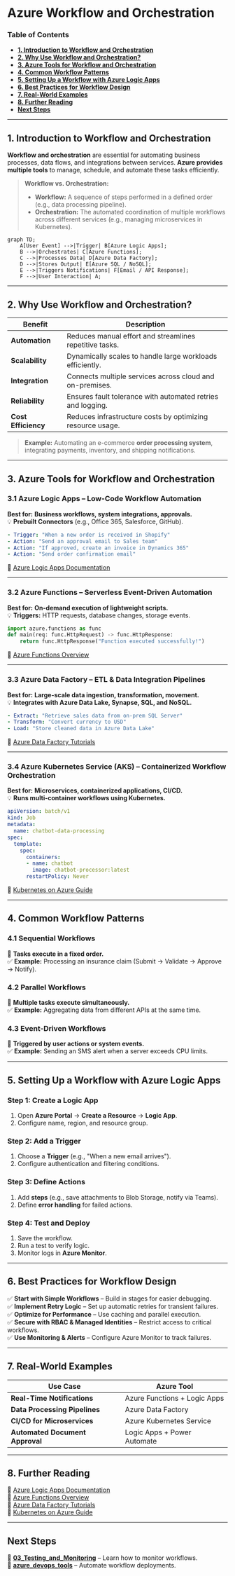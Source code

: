 # **Azure Workflow and Orchestration**
### **Table of Contents**

- [**1. Introduction to Workflow and Orchestration**](#1-introduction-to-workflow-and-orchestration)
- [**2. Why Use Workflow and Orchestration?**](#2-why-use-workflow-and-orchestration)
- [**3. Azure Tools for Workflow and Orchestration**](#3-azure-tools-for-workflow-and-orchestration)
- [**4. Common Workflow Patterns**](#4-common-workflow-patterns)
- [**5. Setting Up a Workflow with Azure Logic Apps**](#5-setting-up-a-workflow-with-azure-logic-apps)
- [**6. Best Practices for Workflow Design**](#6-best-practices-for-workflow-design)
- [**7. Real-World Examples**](#7-real-world-examples)
- [**8. Further Reading**](#8-further-reading)
- [**Next Steps**](#next-steps)


---
## **1. Introduction to Workflow and Orchestration**

**Workflow and orchestration** are essential for automating business processes, data flows, and integrations between services. **Azure provides multiple tools** to manage, schedule, and automate these tasks efficiently.

> **Workflow vs. Orchestration:**
> 
> - **Workflow:** A sequence of steps performed in a defined order (e.g., data processing pipeline).
> - **Orchestration:** The automated coordination of multiple workflows across different services (e.g., managing microservices in Kubernetes).

```mermaid
graph TD;
    A[User Event] -->|Trigger| B[Azure Logic Apps];
    B -->|Orchestrates| C[Azure Functions];
    C -->|Processes Data| D[Azure Data Factory];
    D -->|Stores Output| E[Azure SQL / NoSQL];
    E -->|Triggers Notifications| F[Email / API Response];
    F -->|User Interaction| A;
```

---

## **2. Why Use Workflow and Orchestration?**

|**Benefit**|**Description**|
|---|---|
|**Automation**|Reduces manual effort and streamlines repetitive tasks.|
|**Scalability**|Dynamically scales to handle large workloads efficiently.|
|**Integration**|Connects multiple services across cloud and on-premises.|
|**Reliability**|Ensures fault tolerance with automated retries and logging.|
|**Cost Efficiency**|Reduces infrastructure costs by optimizing resource usage.|

> **Example:** Automating an e-commerce **order processing system**, integrating payments, inventory, and shipping notifications.

---

## **3. Azure Tools for Workflow and Orchestration**

### **3.1 Azure Logic Apps** – **Low-Code Workflow Automation**

**Best for:** **Business workflows, system integrations, approvals.**  
💡 **Prebuilt Connectors** (e.g., Office 365, Salesforce, GitHub).

```yaml
- Trigger: "When a new order is received in Shopify"
- Action: "Send an approval email to Sales team"
- Action: "If approved, create an invoice in Dynamics 365"
- Action: "Send order confirmation email"
```

📌 [Azure Logic Apps Documentation](https://learn.microsoft.com/en-us/azure/logic-apps/)

---

### **3.2 Azure Functions** – **Serverless Event-Driven Automation**

**Best for:** **On-demand execution of lightweight scripts.**  
💡 **Triggers:** HTTP requests, database changes, storage events.

```python
import azure.functions as func
def main(req: func.HttpRequest) -> func.HttpResponse:
    return func.HttpResponse("Function executed successfully!")
```

📌 [Azure Functions Overview](https://learn.microsoft.com/en-us/azure/azure-functions/)

---

### **3.3 Azure Data Factory** – **ETL & Data Integration Pipelines**

**Best for:** **Large-scale data ingestion, transformation, movement.**  
💡 **Integrates with Azure Data Lake, Synapse, SQL, and NoSQL.**

```yaml
- Extract: "Retrieve sales data from on-prem SQL Server"
- Transform: "Convert currency to USD"
- Load: "Store cleaned data in Azure Data Lake"
```

📌 [Azure Data Factory Tutorials](https://learn.microsoft.com/en-us/azure/data-factory/)

---

### **3.4 Azure Kubernetes Service (AKS)** – **Containerized Workflow Orchestration**

**Best for:** **Microservices, containerized applications, CI/CD.**  
💡 **Runs multi-container workflows using Kubernetes.**

```yaml
apiVersion: batch/v1
kind: Job
metadata:
  name: chatbot-data-processing
spec:
  template:
    spec:
      containers:
      - name: chatbot
        image: chatbot-processor:latest
      restartPolicy: Never
```

📌 [Kubernetes on Azure Guide](https://learn.microsoft.com/en-us/azure/aks/)

---

## **4. Common Workflow Patterns**

### **4.1 Sequential Workflows**

🔹 **Tasks execute in a fixed order.**  
✅ **Example:** Processing an insurance claim (Submit → Validate → Approve → Notify).

### **4.2 Parallel Workflows**

🔹 **Multiple tasks execute simultaneously.**  
✅ **Example:** Aggregating data from different APIs at the same time.

### **4.3 Event-Driven Workflows**

🔹 **Triggered by user actions or system events.**  
✅ **Example:** Sending an SMS alert when a server exceeds CPU limits.

---

## **5. Setting Up a Workflow with Azure Logic Apps**

### **Step 1: Create a Logic App**

1. Open **Azure Portal** → **Create a Resource** → **Logic App**.
2. Configure name, region, and resource group.

### **Step 2: Add a Trigger**

1. Choose a **Trigger** (e.g., "When a new email arrives").
2. Configure authentication and filtering conditions.

### **Step 3: Define Actions**

1. Add **steps** (e.g., save attachments to Blob Storage, notify via Teams).
2. Define **error handling** for failed actions.

### **Step 4: Test and Deploy**

1. Save the workflow.
2. Run a test to verify logic.
3. Monitor logs in **Azure Monitor**.

---

## **6. Best Practices for Workflow Design**

✅ **Start with Simple Workflows** – Build in stages for easier debugging.  
✅ **Implement Retry Logic** – Set up automatic retries for transient failures.  
✅ **Optimize for Performance** – Use caching and parallel execution.  
✅ **Secure with RBAC & Managed Identities** – Restrict access to critical workflows.  
✅ **Use Monitoring & Alerts** – Configure Azure Monitor to track failures.

---

## **7. Real-World Examples**

|**Use Case**|**Azure Tool**|
|---|---|
|**Real-Time Notifications**|Azure Functions + Logic Apps|
|**Data Processing Pipelines**|Azure Data Factory|
|**CI/CD for Microservices**|Azure Kubernetes Service|
|**Automated Document Approval**|Logic Apps + Power Automate|

---

## **8. Further Reading**

📌 [Azure Logic Apps Documentation](https://learn.microsoft.com/en-us/azure/logic-apps/)  
📌 [Azure Functions Overview](https://learn.microsoft.com/en-us/azure/azure-functions/)  
📌 [Azure Data Factory Tutorials](https://learn.microsoft.com/en-us/azure/data-factory/)  
📌 [Kubernetes on Azure Guide](https://learn.microsoft.com/en-us/azure/aks/)

---

## **Next Steps**

🔹 **[03_Testing_and_Monitoring](../03_Testing_and_Monitoring/03_Testing_and_Monitoring.md)** – Learn how to monitor workflows.  
🔹 **[azure_devops_tools](../01_Introduction_and_Overview/azure_devops_tools.md)** – Automate workflow deployments.  
